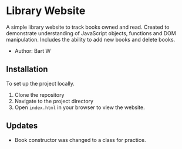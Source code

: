 # Library Website

A simple library website to track books owned and read. Created to demonstrate understanding of JavaScript objects, functions and DOM manipulation. Includes the ability to add new books and delete books.

- Author: Bart W

## Installation

To set up the project locally.

1. Clone the repository
2. Navigate to the project directory
3. Open `index.html` in your browser to view the website.

## Updates

- Book constructor was changed to a class for practice. 
